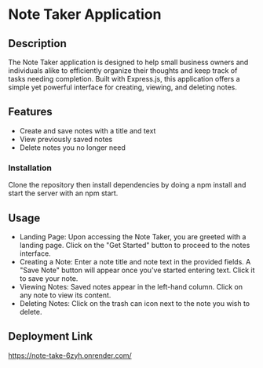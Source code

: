 # Note Taker Application

## Description

The Note Taker application is designed to help small business owners and individuals alike to efficiently organize their thoughts and keep track of tasks needing completion. Built with Express.js, this application offers a simple yet powerful interface for creating, viewing, and deleting notes.

## Features

- Create and save notes with a title and text
- View previously saved notes
- Delete notes you no longer need

### Installation
Clone the repository then install dependencies by doing a npm install and start the server with an npm start.

## Usage

- Landing Page: Upon accessing the Note Taker, you are greeted with a landing page. Click on the "Get Started" button to proceed to the notes interface.
- Creating a Note: Enter a note title and note text in the provided fields. A "Save Note" button will appear once you've started entering text. Click it to save your note.
- Viewing Notes: Saved notes appear in the left-hand column. Click on any note to view its content.
- Deleting Notes: Click on the trash can icon next to the note you wish to delete.

## Deployment Link
https://note-take-6zyh.onrender.com/
